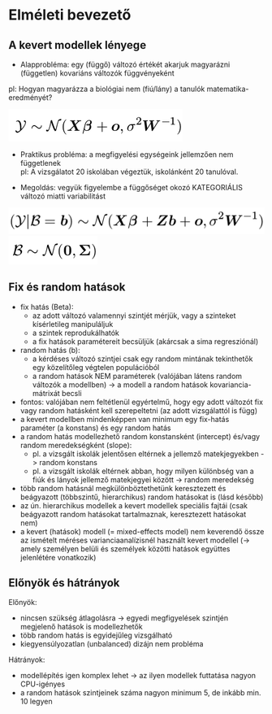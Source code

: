 # Elméleti bevezető

## A kevert modellek lényege
- Alapprobléma: egy (függő) változó értékét akarjuk magyarázni (független) kovariáns változók függvényeként    

pl: Hogyan magyarázza a biológiai nem (fiú/lány) a tanulók matematika-eredményét?    

![hagyomány lineáris modell](eq1.png)    

- Praktikus probléma: a megfigyelési egységeink jellemzően nem függetlenek    
pl: A vizsgálatot 20 iskolában végeztük, iskolánként 20 tanulóval.    

- Megoldás: vegyük figyelembe a függőséget okozó KATEGORIÁLIS változó miatti variabilitást

![lineáris kevert modell](eq2.png)    
![random hatás](eq3.png)

## Fix és random hatások
- fix hatás (Beta): 
    - az adott változó valamennyi szintjét mérjük, vagy a szinteket kísérletileg manipuláljuk
    - a szintek reprodukálhatók
    - a fix hatások paramétereit becsüljük (akárcsak a sima regresziónál)
- random hatás (b): 
    - a kérdéses változó szintjei csak egy random mintának tekinthetők egy közelítőleg végtelen populációból
    - a random hatások NEM paraméterek (valójában látens random változók a modellben) -> a modell a random hatások kovariancia-mátrixát becsli
- fontos: valójában nem feltétlenül egyértelmű, hogy egy adott változót fix vagy random hatásként kell szerepeltetni (az adott vizsgálattól is függ)
- a kevert modellben mindenképpen van minimum egy fix-hatás paraméter (a konstans) és egy random hatás
- a random hatás modellezhető random konstansként (intercept) és/vagy random meredekségként (slope):
    - pl. a vizsgált iskolák jelentősen eltérnek a jellemző matekjegyekben -> random konstans
    - pl. a vizsgált iskolák eltérnek abban, hogy milyen különbség van a fiúk és lányok jellemző matekjegyei között -> random meredekség
- több random hatásnál megkülönböztethetünk keresztezett és beágyazott (többszintű, hierarchikus) random hatásokat is (lásd később)
- az ún. hierarchikus modellek a kevert modellek speciális fajtái (csak beágyazott random hatásokat tartalmaznak, keresztezett hatásokat nem)
- a kevert (hatások) modell (= mixed-effects model) nem keverendő össze az ismételt méréses varianciaanalízisnél használt kevert modellel (-> amely személyen belüli és személyek közötti hatások együttes jelenlétére vonatkozik)

## Előnyök és hátrányok

Előnyök:
- nincsen szükség átlagolásra -> egyedi megfigyelések szintjén megjelenő hatások is modellezhetők
- több random hatás is egyidejűleg vizsgálható
- kiegyensúlyozatlan (unbalanced) dizájn nem probléma

Hátrányok:
- modellépítés igen komplex lehet -> az ilyen modellek futtatása nagyon CPU-igényes
- a random hatások szintjeinek száma nagyon minimum 5, de inkább min. 10 legyen


